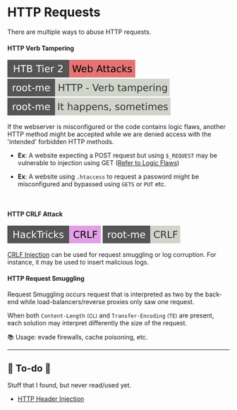 # HTTP Requests

There are multiple ways to abuse HTTP requests.

<div class="row row-cols-lg-2"><div>

#### HTTP Verb Tampering

[![web_attacks](../../../../_badges/htb/web_attacks.svg)](https://academy.hackthebox.com/course/preview/web-attacks)
[![http_verb_tampering](../../../../_badges/rootme/web_server/http_verb_tampering.svg)](https://www.root-me.org/en/Challenges/Web-Server/HTTP-verb-tampering)
[![it_happens_sometimes](../../../../_badges/rootme/realist/it_happens_sometimes.svg)](https://www.root-me.org/en/Challenges/Realist/It-happens-sometimes-93)

If the webserver is misconfigured or the code contains logic flaws, another HTTP method might be accepted while we are denied access with the 'intended' forbidden HTTP methods.

* **Ex**: A website expecting a POST request but using `$_REQUEST` may be vulnerable to injection using GET ([Refer to Logic Flaws](/cybersecurity/red-team/s2.discovery/techniques/websites/logic_flaws.md#php-_request-logic-flaw))

* **Ex**: A website using `.htaccess` to request a password might be misconfigured and bypassed using `GETS` or `PUT` etc.

<br>

#### HTTP CRLF Attack

[![crlf](../../../../_badges/hacktricks/crlf.svg)](https://book.hacktricks.xyz/pentesting-web/crlf-0d-0a)
[![crlf](../../../../_badges/rootme/web_server/crlf.svg)](https://www.root-me.org/en/Challenges/Web-Server/CRLF)

[CRLF Injection](https://en.wikipedia.org/wiki/HTTP_response_splitting) can be used for request smuggling or log corruption. For instance, it may be used to  insert malicious logs.
</div><div>

#### HTTP Request Smuggling

Request Smuggling occurs request that is interpreted as two by the back-end while load-balancers/reverse proxies only saw one request.

When both `Content-Length` <small>(CL)</small> and `Transfer-Encoding` <small>(TE)</small> are present, each solution may interpret differently the size of the request.


📚 Usage: evade firewalls, cache poisoning, etc.
</div></div>

<hr class="sep-both">

## 👻 To-do 👻

Stuff that I found, but never read/used yet.

<div class="row row-cols-lg-2"><div>

* [HTTP Header Injection](https://en.wikipedia.org/wiki/HTTP_header_injection)
</div><div>
</div></div>